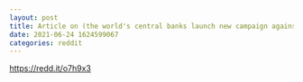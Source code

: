 ```yaml
--- 
layout: post 
title: Article on (the world's central banks launch new campaign against cryptocurrencies) if some of each country is tied in how will we buy tokens? 
date: 2021-06-24 1624599067 
categories: reddit 
--- 
```

https://redd.it/o7h9x3